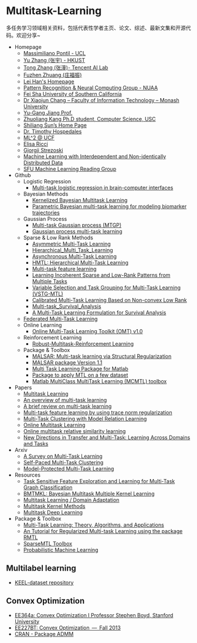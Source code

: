 # Multitask-Learning

多任务学习领域相关资料，包括代表性学者主页、论文、综述、最新文集和开源代码。欢迎分享~

* Homepage
    * [Massimiliano Pontil - UCL](http://www0.cs.ucl.ac.uk/staff/M.Pontil/pubs.html)
    * [Yu Zhang (张宇) - HKUST](https://www.cse.ust.hk/~yuzhangcse/)
    * [Tong Zhang (张潼)- Tencent AI Lab](http://tongzhang-ml.org/publication.html)
    * [Fuzhen Zhuang (庄福振)](http://www.intsci.ac.cn/users/zhuangfuzhen/#Resources)
    * [Lei Han's Homepage](http://sysbio.cvm.msstate.edu/~leihan/)
    * [Pattern Recognition & Neural Computing Group - NUAA](http://parnec.nuaa.edu.cn/)
    * [Fei Sha University of Southern California](http://www-bcf.usc.edu/~feisha/index.html)
    * [Dr Xiaojun Chang – Faculty of Information Technology – Monash University](http://www.cs.cmu.edu/~uqxchan1/index.html)
    * [Yu-Gang Jiang Prof.](http://www.yugangjiang.info/)
    * [Zhuoliang Kang Ph.D student, Computer Science, USC](http://zhuoliang.me/research.html)
    * [Shiliang Sun’s Home Page](http://www.cs.ecnu.edu.cn/~slsun/)
    * [Dr. Timothy Hospedales](http://www.eecs.qmul.ac.uk/~tmh/index.html#home)
    * [ML^2 @ UCF](http://ml.cecs.ucf.edu/node/52)
    * [Elisa Ricci](https://sites.google.com/site/elisaricciunipg/home)
    * [Gjorgji Strezoski](https://staff.fnwi.uva.nl/g.strezoski/)
    * [Machine Learning with Interdependent and Non-identically Distributed Data](https://www.dagstuhl.de/en/program/calendar/semhp/?semnr=15152)
    * [SFU Machine Learning Reading Group](https://www.cs.ubc.ca/~schmidtm/MLRG/)
* Github
    * Logistic Regression
        * [Multi-task logistic regression in brain-computer interfaces](https://github.com/vinay-jayaram/MTlearning)
    * Bayesian Methods
        * [Kernelized Bayesian Multitask Learning](https://github.com/mehmetgonen/kbmtl)
        * [Parametric Bayesian multi-task learning for modeling biomarker trajectories](https://github.com/LeonAksman/bayes-mtl-traj)
    * Gaussian Process
        * [Multi-task Gaussian process (MTGP)](https://github.com/ebonilla/mtgp)
        * [Gaussian process multi-task learning](https://github.com/amarquand/gpmtl)
    * Sparse & Low Rank Methods
        * [Asymmetric Multi-Task Learning](https://github.com/BlasterL/AMTL)
        * [Hierarchical_Multi_Task_Learning](https://github.com/digbose92/Hierarchical_Multi_Task_Learning)
        * [Asynchronous Multi-Task Learning](https://github.com/illidanlab/AMTL)
        * [HMTL: Hierarchical Multi-Task Learning](https://github.com/huggingface/hmtl)
        * [Multi-task feature learning](https://github.com/argyriou/multi_task_learning)
        * [Learning Incoherent Sparse and Low-Rank Patterns from Multiple Tasks](https://github.com/AlamiMejjati/Mtl-Implem)
        * [Variable Selection and Task Grouping for Multi-Task Learning (VSTG-MTL)](https://github.com/JunYongJeong/VSTG-MTL)
        * [Calibrated Multi-Task Learning Based on Non-convex Low Rank](https://github.com/sudalvxin/Multi-task-Learning)
        * [Multi-task_Survival_Analysis](https://github.com/yanlirock/Multi-task_Survival_Analysis)
        * [A Multi-Task Learning Formulation for Survival Analysis](https://github.com/yanlirock/MTLSA)
    * [Federated Multi-Task Learning](https://github.com/gingsmith/fmtl)
    * Online Learning
        * [Online Multi-Task Learning Toolkit (OMT) v1.0](https://github.com/lancopku/Multi-Task-Learning)
    * Reinforcement Learning
        * [Robust-Multitask-Reinforcement Learning](https://github.com/Alfo5123/Robust-Multitask-RL)
    * Package & Toolbox
        * [MALSAR: Multi-task learning via Structural Regularization](http://jiayuzhou.github.io/MALSAR/)
        * [MALSAR package Version 1.1](https://github.com/xiayan/MTL)
        * [Multi Task Learning Package for Matlab](https://github.com/cciliber/matMTL)
        * [Package to apply MTL on a few dataset](https://github.com/chcorbi/MultiTaskLearning)
        * [Matlab MultiClass MultiTask Learning (MCMTL) toolbox](https://github.com/dsmbgu8/MCMTL)
* Papers
    * [Multitask Learning](https://link.springer.com/article/10.1023/A:1007379606734)
    * [An overview of multi-task learning](https://academic.oup.com/nsr/article/5/1/30/4101432)
    * [A brief review on multi-task learning](https://link.springer.com/article/10.1007%2Fs11042-018-6463-x)
    * [Multi-task feature learning by using trace norm regularization](http://adsabs.harvard.edu/abs/2017OPhy...15...79J)
    * [Multi-Task Clustering with Model Relation Learning](https://doi.org/10.24963/ijcai.2018/435)
    * [Online Multitask Learning](https://www.microsoft.com/en-us/research/publication/online-multitask-learning/)
    * [Online multitask relative similarity learning](https://ink.library.smu.edu.sg/sis_research/3846/)
    * [New Directions in Transfer and Multi-Task: Learning Across Domains and Tasks](https://sites.google.com/site/learningacross/home/accepted-papers)
* Arxiv
    * [A Survey on Multi-Task Learning](https://arxiv.org/abs/1707.08114)
    * [Self-Paced Multi-Task Clustering](https://arxiv.org/abs/1808.08068)
    * [Model-Protected Multi-Task Learning](https://arxiv.org/abs/1809.06546)
* Resources
    * [Task Sensitive Feature Exploration and Learning for Multi-Task Graph Classification](http://www.cse.fau.edu/~xqzhu/FelMuG/index.html)
    * [BMTMKL: Bayesian Multitask Multiple Kernel Learning](https://research.cs.aalto.fi/pml/software/bmtmkl/)
    * [Multitask Learning / Domain Adaptation](http://www.cs.cornell.edu/~kilian/research/multitasklearning/multitasklearning.html)
    * [Multitask Kernel Methods](./docs/mkl.md)
    * [Multitask Deep Learning](./docs/mdl.md)
* Package & Toolbox
    * [Multi-Task Learning: Theory, Algorithms, and Applications](https://archive.siam.org/meetings/sdm12/multi.php)
    * [An Tutorial for Regularized Multi-task Learning using the package RMTL](https://cran.r-project.org/web/packages/RMTL/vignettes/rmtl.html)
    * [SparseMTL Toolbox](http://asi.insa-rouen.fr/enseignants/~arakoto/code/SparseMTL.html#description)
    * [Probabilistic Machine Learning](https://research.cs.aalto.fi/pml/software.shtml)
## Multilabel learning
* [KEEL-dataset repository](https://sci2s.ugr.es/keel/multilabel.php#sub10)
## Convex Optimization
* [EE364a: Convex Optimization I Professor Stephen Boyd, Stanford University](http://web.stanford.edu/class/ee364a/)
* [EE227BT: Convex Optimization  —  Fall 2013](https://people.eecs.berkeley.edu/~elghaoui/Teaching/EE227A/index.html)
* [CRAN - Package ADMM](http://cran.stat.ucla.edu/web/packages/ADMM/)